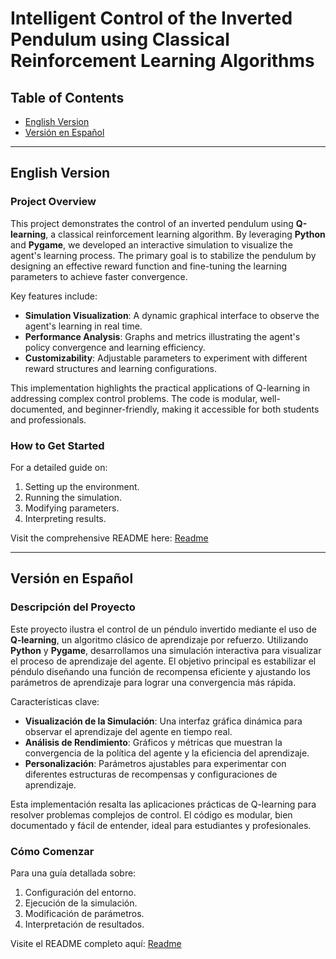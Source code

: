 # Intelligent Control of the Inverted Pendulum using Classical Reinforcement Learning Algorithms

## Table of Contents
- [English Version](#english-version)
- [Versión en Español](#versión-en-español)

---

<a name="english-version"></a>
## English Version

### Project Overview
This project demonstrates the control of an inverted pendulum using **Q-learning**, a classical reinforcement learning algorithm. By leveraging **Python** and **Pygame**, we developed an interactive simulation to visualize the agent's learning process. The primary goal is to stabilize the pendulum by designing an effective reward function and fine-tuning the learning parameters to achieve faster convergence.

Key features include:
- **Simulation Visualization**: A dynamic graphical interface to observe the agent's learning in real time.
- **Performance Analysis**: Graphs and metrics illustrating the agent's policy convergence and learning efficiency.
- **Customizability**: Adjustable parameters to experiment with different reward structures and learning configurations.

This implementation highlights the practical applications of Q-learning in addressing complex control problems. The code is modular, well-documented, and beginner-friendly, making it accessible for both students and professionals.

### How to Get Started
For a detailed guide on:
1. Setting up the environment.
2. Running the simulation.
3. Modifying parameters.
4. Interpreting results.

Visit the comprehensive README here: [Readme](https://github.com/MaxSaavedraLux666/Intelligent-Control-of-the-Inverted-Pendulum/blob/dev_max/Developer/simulation/Readme.md)

---

<a name="versión-en-español"></a>
## Versión en Español

### Descripción del Proyecto
Este proyecto ilustra el control de un péndulo invertido mediante el uso de **Q-learning**, un algoritmo clásico de aprendizaje por refuerzo. Utilizando **Python** y **Pygame**, desarrollamos una simulación interactiva para visualizar el proceso de aprendizaje del agente. El objetivo principal es estabilizar el péndulo diseñando una función de recompensa eficiente y ajustando los parámetros de aprendizaje para lograr una convergencia más rápida.

Características clave:
- **Visualización de la Simulación**: Una interfaz gráfica dinámica para observar el aprendizaje del agente en tiempo real.
- **Análisis de Rendimiento**: Gráficos y métricas que muestran la convergencia de la política del agente y la eficiencia del aprendizaje.
- **Personalización**: Parámetros ajustables para experimentar con diferentes estructuras de recompensas y configuraciones de aprendizaje.

Esta implementación resalta las aplicaciones prácticas de Q-learning para resolver problemas complejos de control. El código es modular, bien documentado y fácil de entender, ideal para estudiantes y profesionales.

### Cómo Comenzar
Para una guía detallada sobre:
1. Configuración del entorno.
2. Ejecución de la simulación.
3. Modificación de parámetros.
4. Interpretación de resultados.

Visite el README completo aquí: [Readme](https://github.com/MaxSaavedraLux666/Intelligent-Control-of-the-Inverted-Pendulum/blob/dev_max/Developer/simulation/Readme.md)
